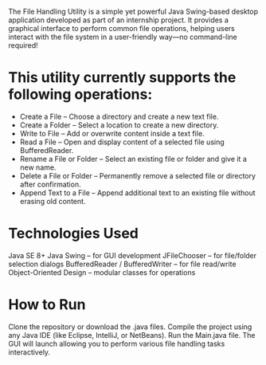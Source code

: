 The File Handling Utility is a simple yet powerful Java Swing-based desktop application developed as part of an internship project. It provides a graphical interface to perform common file operations, helping users interact with the file system in a user-friendly way—no command-line required!

# This utility currently supports the following operations:
* Create a File – Choose a directory and create a new text file.
* Create a Folder – Select a location to create a new directory.
* Write to File – Add or overwrite content inside a text file.
* Read a File – Open and display content of a selected file using BufferedReader.
* Rename a File or Folder – Select an existing file or folder and give it a new name.
* Delete a File or Folder – Permanently remove a selected file or directory after confirmation.
* Append Text to a File – Append additional text to an existing file without erasing old content.

# Technologies Used
Java SE 8+
Java Swing – for GUI development
JFileChooser – for file/folder selection dialogs
BufferedReader / BufferedWriter – for file read/write
Object-Oriented Design – modular classes for operations

# How to Run
Clone the repository or download the .java files.
Compile the project using any Java IDE (like Eclipse, IntelliJ, or NetBeans).
Run the Main.java file.
The GUI will launch allowing you to perform various file handling tasks interactively.

